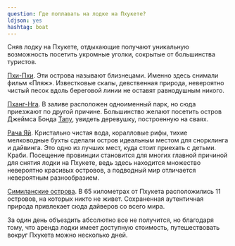 ```yaml
---
question: Где поплавать на лодке на Пхукете? 
ldjson: yes
hashtag: boat
---
```



Сняв лодку на Пхукете, отдыхающие получают уникальную возможность посетить укромные уголки, сокрытые от большинства туристов.

[Пхи-Пхи](https://goo.gl/maps/csXFBoCzZEwEvrx7A). Эти острова называют близнецами. Именно здесь снимали фильм «Пляж». Известковые скалы, девственная природа, невероятно чистый песок вдоль береговой линии не оставят равнодушным никого.

[Пханг-Нга](https://goo.gl/maps/Y9kmT8PCaAQGBPR28). В заливе расположен одноименный парк, но сюда приезжают по другой причине. Большинство желают посетить остров Джеймса Бонда [Тапу](https://goo.gl/maps/i2BfYQ7jcmdL2T2J8), увидеть деревушку, построенную на сваях.

[Рача Яй](https://goo.gl/maps/a3qEbnnNYfXYr5CJ9). Кристально чистая вода, коралловые рифы, тихие мелководные бухты сделали остров идеальным местом для снорклинга и дайвинга. Это одно из лучших мест, куда стоит приехать с детьми. Краби. Посещение провинции становится для многих главной причиной для снятия лодки на Пхукете, ведь здесь находится множество невероятно красивых островов, а подводный мир отличается невероятным разнообразием.
 
 [Симиланские острова](https://goo.gl/maps/1aXN5SibnM9Dng8u5). В 65 километрах от Пхукета расположились 11 островов, на которых никто не живет. Сохраненная аутентичная природа привлекает сюда дайверов со всего мира.

За один день объездить абсолютно все не получится, но благодаря тому, что аренда лодки имеет доступную стоимость, путешествовать вокруг Пхукета можно несколько дней.

